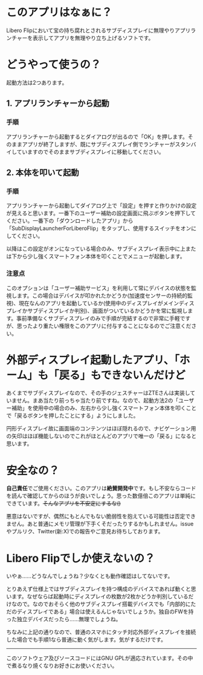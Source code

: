 # このアプリはなぁに？
Libero Flipにおいて宝の持ち腐れとされるサブディスプレイに無理やりアプリランチャーを表示してアプリを無理やり立ち上げるソフトです。

# どうやって使うの？
起動方法は2つあります。
## 1. アプリランチャーから起動
### 手順
アプリランチャーから起動するとダイアログが出るので「OK」を押します。そのままアプリが終了しますが、既にサブディスプレイ側でランチャーがスタンバイしていますのでそのままサブディスプレイに移動してください。

## 2. 本体を叩いて起動
### 手順
アプリランチャーから起動してダイアログ上で「設定」を押すと作りかけの設定が見えると思います。一番下のユーザー補助の設定画面に飛ぶボタンを押下してください。一番下の「ダウンロードしたアプリ」から「SubDisplayLauncherForLiberoFlip」をタップし、使用するスイッチをオンにしてください。

以降はこの設定がオンになっている場合のみ、サブディスプレイ表示中に上または下から少し強くスマートフォン本体を叩くことでメニューが起動します。
### 注意点
このオプションは「ユーザー補助サービス」を利用して常にデバイスの状態を監視します。この場合はデバイスが叩かれたかどうか(加速度センサーの持続的監視)、現在なんのアプリを起動しているか(使用中のディスプレイがメインディスプレイかサブディスプレイか判別)、画面がついているかどうかを常に監視します。事前準備なくサブディスプレイのみで手順が完結するので非常に手軽ですが、思ったより重たい権限をこのアプリに付与することになるのでご注意ください。

# 外部ディスプレイ起動したアプリ、「ホーム」も「戻る」もできないんだけど
あくまでサブディスプレイなので、その手のジェスチャーはZTEさんは実装していません。まあ当たり前っちゃ当たり前ですね。なので、起動方法2の「ユーザー補助」を使用中の場合のみ、左右から少し強くスマートフォン本体を叩くことで「戻るボタンを押したことにする」ようにしました。

円形ディスプレイ故に画面端のコンテンツはほぼ隠れるので、ナビゲーション用の矢印はほぼ機能しないのでこれがほとんどのアプリで唯一の「戻る」になると思います。

# 安全なの？
**自己責任**でご使用ください。このアプリは**絶賛開発中**です。もし不安ならコードを読んで確認してからのほうが良いでしょう。思った数億倍このアプリは単純にできています。~~そんなアプリを不安定にするな()~~

悪意はないですが、偶然にもとんでもない脆弱性を抱えている可能性は否定できません。あと普通にメモリ管理が下手くそだったりするかもしれません。issueやプルリク、Twitter(新:X)での報告やご意見お待ちしております。

# Libero Flipでしか使えないの？
いやぁ……どうなんでしょうね？少なくとも動作確認はしてないです。

とりあえず仕様上ではサブディスプレイを持つ構成のデバイスであれば動くと思います。なぜならば起動時にディスプレイの枚数が2枚かどうか判別しているだけなので。なのでおそらく他のサブディスプレイ搭載デバイスでも「内部的にただのディスプレイである」場合は使えるんじゃないでしょうか。独自のFWを持った独立デバイスだったら……無理でしょうね。

ちなみに上記の通りなので、普通のスマホにタッチ対応外部ディスプレイを接続した場合でも手順1なら普通に動く気がします。気がするだけです。

---

このソフトウェア及びソースコードにはGNU GPLが適応されています。その中で煮るなり焼くなりお好きにお使いください。
